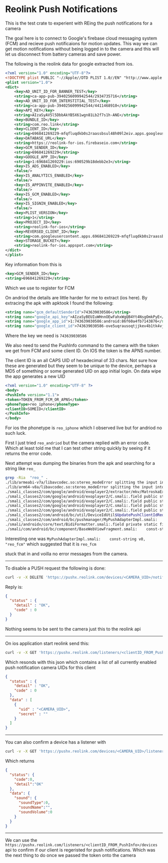 # Reolink Push Notifications

This is the test crate to experient with REing the push notifications for a
camera

The goal here is to connect to Google's firebase cloud messaging system (FCM)
and recieve push notificaions for motion updates. This way we can get motion
notifications without being logged in to the camera and this will let us
disconnect from battery cameras and save power.

The following is the reolink data for google extracted from ios.

```xml
<?xml version="1.0" encoding="UTF-8"?>
<!DOCTYPE plist PUBLIC "-//Apple//DTD PLIST 1.0//EN" "http://www.apple.com/DTDs/PropertyList-1.0.dtd">
<plist version="1.0">
<dict>
    <key>AD_UNIT_ID_FOR_BANNER_TEST</key>
    <string>ca-app-pub-3940256099942544/2934735716</string>
    <key>AD_UNIT_ID_FOR_INTERSTITIAL_TEST</key>
    <string>ca-app-pub-3940256099942544/4411468910</string>
    <key>API_KEY</key>
    <string>AIzaSyAV5l5DbbAkYB5X61wgn81Lb2f7s1h-ANE</string>
    <key>BUNDLE_ID</key>
    <string>com.reo.link</string>
    <key>CLIENT_ID</key>
    <string>696841269229-mfqfluqdkb0s2raassbsul48h09l2eiv.apps.googleusercontent.com</string>
    <key>DATABASE_URL</key>
    <string>https://reolink-for-ios.firebaseio.com</string>
    <key>GCM_SENDER_ID</key>
    <string>696841269229</string>
    <key>GOOGLE_APP_ID</key>
    <string>1:696841269229:ios:690529b18debb2e3</string>
    <key>IS_ADS_ENABLED</key>
    <false/>
    <key>IS_ANALYTICS_ENABLED</key>
    <false/>
    <key>IS_APPINVITE_ENABLED</key>
    <false/>
    <key>IS_GCM_ENABLED</key>
    <false/>
    <key>IS_SIGNIN_ENABLED</key>
    <false/>
    <key>PLIST_VERSION</key>
    <string>1</string>
    <key>PROJECT_ID</key>
    <string>reolink-for-ios</string>
    <key>REVERSED_CLIENT_ID</key>
    <string>com.googleusercontent.apps.696841269229-mfqfluqdkb0s2raassbsul48h09l2eiv</string>
    <key>STORAGE_BUCKET</key>
    <string>reolink-for-ios.appspot.com</string>
</dict>
</plist>
```

Key information from this is

```xml
<key>GCM_SENDER_ID</key>
<string>696841269229</string>
```

Which we use to register for FCM

On andriod the details are little harder for me to extract (ios here). By
extracing the apk with apktook I found the following:

```xml
<string name="gcm_defaultSenderId">743639030586</string>
<string name="google_api_key">AIzaSyBEUIuWHnnOEwFahxWgQB4Yt4NsgOmkPyE</string>
<string name="google_app_id">1:743639030586:android:86f60a4fb7143876</string>
<string name="google_client_id">743639030586-ove5uqrausoqtjjkev4b1tk4vjdfpt4l.apps.googleusercontent.com</string>
```

Where the key we need is `743639030586`

We also need to send the PushInfo command to the camera with the token we get
from FCM and some client ID. On IOS the token is the APNS number.

The client ID is an all CAPS UID of hexadecimal of 33 chars. Not sure how
these are generated but they seem to be unique to the device, perhaps a MD5 of
something or some generated UID on app initial login. On data wipe the app
generates a new UID

```xml
<?xml version="1.0" encoding="UTF-8" ?>
<body>
<PushInfo version="1.1">
<token>TOKEN_FROM_FCM_OR_APNS</token>
<phoneType>reo_iphone</phoneType>
<clientID>SOMEID</clientID>
</PushInfo>
</body>
```

For ios the phonetype is `reo_iphone` which I observed live but for andriod
no such luck.

First I just tried `reo_andriod` but the camera replied with an error code.
Which at least told me that I can test other string quickly by seeing if it
returns the error code.

Next attempt was dumping the binaries from the apk and searching for a string
like `reo_`

```bash
grep -Ria  "reo_" .
./lib/armeabi-v7a/libavcodec.so:stereo_modeError splitting the input into NAL units.
./lib/arm64-v8a/libavcodec.so:stereo_modeError splitting the input into NAL units.
./smali_classes2/com/google/android/exoplayer2/extractor/mkv/MatroskaExtractor.smali:.field private static final ID_STEREO_MODE:I = 0x53b8
./smali_classes2/com/google/android/exoplayer2/C.smali:.field public static final STEREO_MODE_LEFT_RIGHT:I = 0x2
./smali_classes2/com/google/android/exoplayer2/C.smali:.field public static final STEREO_MODE_MONO:I = 0x0
./smali_classes2/com/google/android/exoplayer2/C.smali:.field public static final STEREO_MODE_STEREO_MESH:I = 0x3
./smali_classes2/com/google/android/exoplayer2/C.smali:.field public static final STEREO_MODE_TOP_BOTTOM:I = 0x1
./smali_classes2/com/android/bc/util/DeviceIdUtil$UpdatePushClientIdRequest.smali:    const-string v2, "reo_fcm"
./smali_classes2/com/android/bc/pushmanager/MyPushAdapterImpl.smali:    const-string v0, "reo_fcm"
./smali/androidx/core/text/BidiFormatter.smali:.field private static final FLAG_STEREO_RESET:I = 0x2
./smali/com/android/bc/component/BaseWebViewFragment.smali:    const-string v2, "REO_LANGUAGE="
```

Interesting one was `MyPushAdapterImpl.smali:    const-string v0, "reo_fcm"`
which suggested that it is `reo_fcm`

stuck that in and voilla no error messages from the camera.

---

To disable a PUSH request the following is done:

```bash
curl -v -X DELETE 'https://pushx.reolink.com/devices/<CAMERA_UID>/notifications/listeners/<clientID_FROM_PushInfo>' -H 'Cookie:'
```

Reply is:

```json
{
  "status" : {
    "detail" : "OK",
    "code" : 0
  }
}
```

Nothing seems to be sent to the camera just this to the reolink api

---

On ios application start reolink send this:

```bash
curl -v -X GET 'https://pushx.reolink.com/listeners/<clientID_FROM_PushInfo>/devices' -H 'Accept-Encoding: gzip, deflate, br' -H 'Accept: */*' -H 'Accept-Language: en-GB,en;q=0.9' -H 'Cookie:'
```

Which resonds with this json which contains a list of all currently
enabled push notification camera UIDs for this client

```json
{
  "status" : {
    "detail" : "OK",
    "code" : 0
  },
  "data" : [
    {
      "uid" : "<CAMERA_UID>",
      "secret" : ""
    }
  ]
}
```

---

You can also confirm a device has a listener with

```bash
curl -v -X GET 'https://pushx.reolink.com/devices/<CAMERA_UID>/listeners/<clientID_FROM_PushInfo>/config' -H 'Cookie:'
```

Which returns

```json
{
  "status": {
    "code":0,
    "detail":"OK"
  },
  "data": {
    "sound": {
      "soundType":0,
      "soundName":"",
      "soundVolume":0
    }
  }
}
```

---

We can use the
`https://pushx.reolink.com/listeners/<clientID_FROM_PushInfo>/devices`
api to confirm if our client is regeristed for push notifications.
Which was the next thing to do once we passed the token onto the camera
